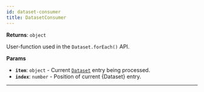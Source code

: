 ```yaml
---
id: dataset-consumer
title: DatasetConsumer
---
```


<a name="datasetconsumer"></a>

**Returns**: `object`

User-function used in the `Dataset.forEach()` API.

**Params**

-   **`item`**: `object` - Current [`Dataset`](/docs/api/dataset) entry being processed.
-   **`index`**: `number` - Position of current {Dataset} entry.

---
